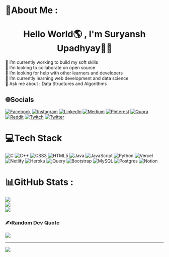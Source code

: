 # 💫About Me :
<h1 align = "center"> Hello World🌎 , I'm Suryansh Upadhyay🧑‍💻</h1>
🔭 I’m currently working to build my soft skills<br>👯 I’m looking to collaborate on open source <br>🤝 I’m looking for help with other learners and developers<br>🌱 I’m currently learning web development and data science<br>💬 Ask me about : Data Structures and Algorithms<br>

## 🌐Socials
[![Facebook](https://img.shields.io/badge/Facebook-%231877F2.svg?logo=Facebook&logoColor=white)](https://facebook.com/SuryanshUpadyay02i/) [![Instagram](https://img.shields.io/badge/Instagram-%23E4405F.svg?logo=Instagram&logoColor=white)](https://instagram.com/linneszyx) [![LinkedIn](https://img.shields.io/badge/LinkedIn-%230077B5.svg?logo=linkedin&logoColor=white)](https://linkedin.com/in/suryansh-upadhyay/) [![Medium](https://img.shields.io/badge/Medium-12100E?logo=medium&logoColor=white)](https://medium.com/@linneszyx) [![Pinterest](https://img.shields.io/badge/Pinterest-%23E60023.svg?logo=Pinterest&logoColor=white)](https://pinterest.com/linneszyx) [![Quora](https://img.shields.io/badge/Quora-%23B92B27.svg?logo=Quora&logoColor=white)](https://quora.com/profile/Suryansh-Upadhyay-9) [![Reddit](https://img.shields.io/badge/Reddit-%23FF4500.svg?logo=Reddit&logoColor=white)](https://reddit.com/user/Chocola02) [![Twitch](https://img.shields.io/badge/Twitch-%239146FF.svg?logo=Twitch&logoColor=white)](https://twitch.tv/linneszyx) [![Twitter](https://img.shields.io/badge/Twitter-%231DA1F2.svg?logo=Twitter&logoColor=white)](https://twitter.com/linneszyx) 

# 💻Tech Stack
![C](https://img.shields.io/badge/c-%2300599C.svg?style=flat&logo=c&logoColor=white) ![C++](https://img.shields.io/badge/c++-%2300599C.svg?style=flat&logo=c%2B%2B&logoColor=white) ![CSS3](https://img.shields.io/badge/css3-%231572B6.svg?style=flat&logo=css3&logoColor=white) ![HTML5](https://img.shields.io/badge/html5-%23E34F26.svg?style=flat&logo=html5&logoColor=white) ![Java](https://img.shields.io/badge/java-%23ED8B00.svg?style=flat&logo=java&logoColor=white) ![JavaScript](https://img.shields.io/badge/javascript-%23323330.svg?style=flat&logo=javascript&logoColor=%23F7DF1E) ![Python](https://img.shields.io/badge/python-3670A0?style=flat&logo=python&logoColor=ffdd54) ![Vercel](https://img.shields.io/badge/vercel-%23000000.svg?style=flat&logo=vercel&logoColor=white) ![Netlify](https://img.shields.io/badge/netlify-%23000000.svg?style=flat&logo=netlify&logoColor=#00C7B7) ![Heroku](https://img.shields.io/badge/heroku-%23430098.svg?style=flat&logo=heroku&logoColor=white) ![jQuery](https://img.shields.io/badge/jquery-%230769AD.svg?style=flat&logo=jquery&logoColor=white) ![Bootstrap](https://img.shields.io/badge/bootstrap-%23563D7C.svg?style=flat&logo=bootstrap&logoColor=white) ![MySQL](https://img.shields.io/badge/mysql-%2300f.svg?style=flat&logo=mysql&logoColor=white) ![Postgres](https://img.shields.io/badge/postgres-%23316192.svg?style=flat&logo=postgresql&logoColor=white) ![Notion](https://img.shields.io/badge/Notion-%23000000.svg?style=flat&logo=notion&logoColor=white)
# 📊GitHub Stats :
![](https://github-readme-stats.vercel.app/api?username=linneszyx&theme=tokyonight&hide_border=true&include_all_commits=true&count_private=true)<br/>
![](https://github-readme-streak-stats.herokuapp.com/?user=linneszyx&theme=tokyonight&hide_border=true)<br/>
![](https://github-readme-stats.vercel.app/api/top-langs/?username=linneszyx&theme=tokyonight&hide_border=true&include_all_commits=true&count_private=true&layout=compact)

### ✍️Random Dev Quote
![](https://quotes-github-readme.vercel.app/api?type=horizontal&theme=tokyonight)

---
[![](https://visitcount.itsvg.in/api?id=linneszyx&icon=2&color=10)](https://visitcount.itsvg.in)
